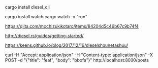 cargo install diesel_cli

cargo install watch
cargo watch -x "run"

https://qiita.com/mochizukikotaro/items/84204d5c46b67c9b74f4

http://diesel.rs/guides/getting-started/

https://keens.github.io/blog/2017/12/16/dieselshounetashuu/


curl -H "Accept: application/json" -H "Content-type: application/json" -X POST -d "{\"title\": \"feaf\", \"body\": \"bbofa\"}" http://localhost:8000/posts